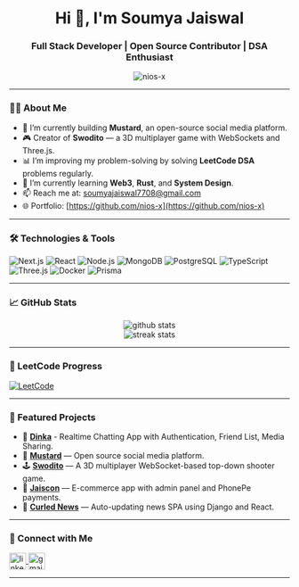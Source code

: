 <h1 align="center">Hi 👋, I'm Soumya Jaiswal</h1>
<h3 align="center">Full Stack Developer | Open Source Contributor | DSA Enthusiast</h3>

<p align="center">
  <img src="https://komarev.com/ghpvc/?username=nios-x&label=Profile%20views&color=0e75b6&style=flat" alt="nios-x" />
</p>

---

### 👨‍💻 About Me

- 🔭 I’m currently building **Mustard**, an open-source social media platform.
- 🎮 Creator of **Swodito** — a 3D multiplayer game with WebSockets and Three.js.
- 📊 I’m improving my problem-solving by solving **LeetCode DSA** problems regularly.
- 🌱 I’m currently learning **Web3**, **Rust**, and **System Design**.
- 📫 Reach me at: [soumyajaiswal7708@gmail.com](mailto:soumyajaiswal7708@gmail.com)
- 🌐 Portfolio: [https://github.com/nios-x](https://github.com/nios-x)

---

### 🛠️ Technologies & Tools

![Next.js](https://img.shields.io/badge/Next.js-000?logo=nextdotjs)
![React](https://img.shields.io/badge/React-20232A?logo=react&logoColor=61DAFB)
![Node.js](https://img.shields.io/badge/Node.js-339933?logo=node.js&logoColor=white)
![MongoDB](https://img.shields.io/badge/MongoDB-4EA94B?logo=mongodb&logoColor=white)
![PostgreSQL](https://img.shields.io/badge/PostgreSQL-4169E1?logo=postgresql&logoColor=white)
![TypeScript](https://img.shields.io/badge/TypeScript-007ACC?logo=typescript&logoColor=white)
![Three.js](https://img.shields.io/badge/Three.js-black?logo=three.js&logoColor=white)
![Docker](https://img.shields.io/badge/Docker-2496ED?logo=docker&logoColor=white)
![Prisma](https://img.shields.io/badge/Prisma-2D3748?logo=prisma&logoColor=white)

---

### 📈 GitHub Stats

<p align="center">
  <img src="https://github-readme-stats.vercel.app/api?username=nios-x&show_icons=true&theme=tokyonight" alt="github stats" />
  <br/>
  <img src="https://github-readme-streak-stats.herokuapp.com/?user=nios-x&theme=tokyonight" alt="streak stats"/>
</p>

---

### 🧩 LeetCode Progress

[![LeetCode](https://img.shields.io/badge/LeetCode-340+_problems-orange?logo=leetcode&logoColor=white)](https://leetcode.com/soumyajaiswal_7708)

---

### 📌 Featured Projects
- 🖤 [**Dinka**](https://dinka.pythonanywhere.com) - Realtime Chatting App with Authentication, Friend List, Media Sharing.
- 🚀 [**Mustard**](https://mustard.onrender.com) — Open source social media platform.
- 🕹️ [**Swodito**](https://swodito.onrender.com) — A 3D multiplayer WebSocket-based top-down shooter game.
- 🛒 [**Jaiscon**](https://jaiscon.onrender.com) — E-commerce app with admin panel and PhonePe payments.
- 📰 [**Curled News**](https://curlednews.pythonanywhere.com) — Auto-updating news SPA using Django and React.
---

### 🔗 Connect with Me

<p align="left">
  <a href="https://www.linkedin.com/in/soumya-jaiswal7708" target="blank">
    <img align="center" src="https://cdn-icons-png.flaticon.com/512/174/174857.png" alt="linkedin" height="30" width="30" />
  </a>
  <a href="mailto:soumyajaiswal7708@gmail.com" target="blank">
    <img align="center" src="https://cdn-icons-png.flaticon.com/512/732/732200.png" alt="gmail" height="30" width="30" />
  </a>
</p>

---

<!--
**nios-x/nios-x** is a ✨ _special_ ✨ repository because its `README.md` (this file) appears on your GitHub profile.

Here are some ideas to get you started:

- 🔭 I’m currently working on ...
- 🌱 I’m currently learning ...
- 👯 I’m looking to collaborate on ...
- 🤔 I’m looking for help with ...
- 💬 Ask me about ...
- 📫 How to reach me: ...
- 😄 Pronouns: ...
- ⚡ Fun fact: ...
-->
